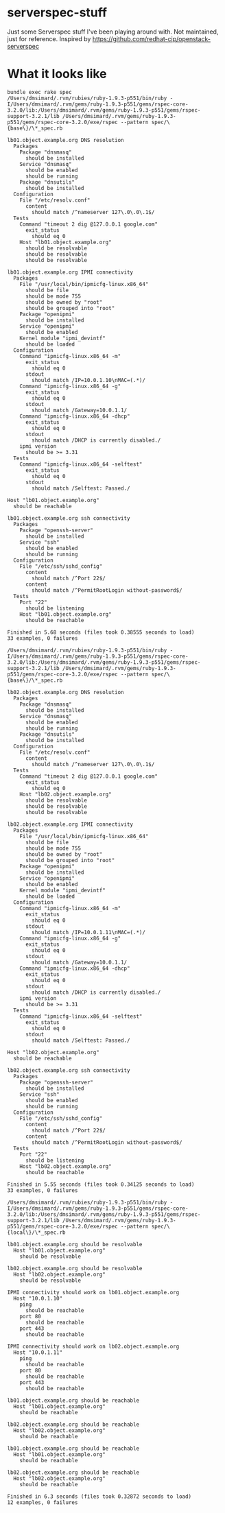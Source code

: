 serverspec-stuff
================

Just some Serverspec stuff I've been playing around with.
Not maintained, just for reference.
Inspired by https://github.com/redhat-cip/openstack-serverspec

What it looks like
==================

    bundle exec rake spec
    /Users/dmsimard/.rvm/rubies/ruby-1.9.3-p551/bin/ruby -I/Users/dmsimard/.rvm/gems/ruby-1.9.3-p551/gems/rspec-core-3.2.0/lib:/Users/dmsimard/.rvm/gems/ruby-1.9.3-p551/gems/rspec-support-3.2.1/lib /Users/dmsimard/.rvm/gems/ruby-1.9.3-p551/gems/rspec-core-3.2.0/exe/rspec --pattern spec/\{base\}/\*_spec.rb

    lb01.object.example.org DNS resolution
      Packages
        Package "dnsmasq"
          should be installed
        Service "dnsmasq"
          should be enabled
          should be running
        Package "dnsutils"
          should be installed
      Configuration
        File "/etc/resolv.conf"
          content
            should match /^nameserver 127\.0\.0\.1$/
      Tests
        Command "timeout 2 dig @127.0.0.1 google.com"
          exit_status
            should eq 0
        Host "lb01.object.example.org"
          should be resolvable
          should be resolvable
          should be resolvable

    lb01.object.example.org IPMI connectivity
      Packages
        File "/usr/local/bin/ipmicfg-linux.x86_64"
          should be file
          should be mode 755
          should be owned by "root"
          should be grouped into "root"
        Package "openipmi"
          should be installed
        Service "openipmi"
          should be enabled
        Kernel module "ipmi_devintf"
          should be loaded
      Configuration
        Command "ipmicfg-linux.x86_64 -m"
          exit_status
            should eq 0
          stdout
            should match /IP=10.0.1.10\nMAC=(.*)/
        Command "ipmicfg-linux.x86_64 -g"
          exit_status
            should eq 0
          stdout
            should match /Gateway=10.0.1.1/
        Command "ipmicfg-linux.x86_64 -dhcp"
          exit_status
            should eq 0
          stdout
            should match /DHCP is currently disabled./
        ipmi version
          should be >= 3.31
      Tests
        Command "ipmicfg-linux.x86_64 -selftest"
          exit_status
            should eq 0
          stdout
            should match /Selftest: Passed./

    Host "lb01.object.example.org"
      should be reachable

    lb01.object.example.org ssh connectivity
      Packages
        Package "openssh-server"
          should be installed
        Service "ssh"
          should be enabled
          should be running
      Configuration
        File "/etc/ssh/sshd_config"
          content
            should match /^Port 22$/
          content
            should match /^PermitRootLogin without-password$/
      Tests
        Port "22"
          should be listening
        Host "lb01.object.example.org"
          should be reachable

    Finished in 5.68 seconds (files took 0.38555 seconds to load)
    33 examples, 0 failures

    /Users/dmsimard/.rvm/rubies/ruby-1.9.3-p551/bin/ruby -I/Users/dmsimard/.rvm/gems/ruby-1.9.3-p551/gems/rspec-core-3.2.0/lib:/Users/dmsimard/.rvm/gems/ruby-1.9.3-p551/gems/rspec-support-3.2.1/lib /Users/dmsimard/.rvm/gems/ruby-1.9.3-p551/gems/rspec-core-3.2.0/exe/rspec --pattern spec/\{base\}/\*_spec.rb

    lb02.object.example.org DNS resolution
      Packages
        Package "dnsmasq"
          should be installed
        Service "dnsmasq"
          should be enabled
          should be running
        Package "dnsutils"
          should be installed
      Configuration
        File "/etc/resolv.conf"
          content
            should match /^nameserver 127\.0\.0\.1$/
      Tests
        Command "timeout 2 dig @127.0.0.1 google.com"
          exit_status
            should eq 0
        Host "lb02.object.example.org"
          should be resolvable
          should be resolvable
          should be resolvable

    lb02.object.example.org IPMI connectivity
      Packages
        File "/usr/local/bin/ipmicfg-linux.x86_64"
          should be file
          should be mode 755
          should be owned by "root"
          should be grouped into "root"
        Package "openipmi"
          should be installed
        Service "openipmi"
          should be enabled
        Kernel module "ipmi_devintf"
          should be loaded
      Configuration
        Command "ipmicfg-linux.x86_64 -m"
          exit_status
            should eq 0
          stdout
            should match /IP=10.0.1.11\nMAC=(.*)/
        Command "ipmicfg-linux.x86_64 -g"
          exit_status
            should eq 0
          stdout
            should match /Gateway=10.0.1.1/
        Command "ipmicfg-linux.x86_64 -dhcp"
          exit_status
            should eq 0
          stdout
            should match /DHCP is currently disabled./
        ipmi version
          should be >= 3.31
      Tests
        Command "ipmicfg-linux.x86_64 -selftest"
          exit_status
            should eq 0
          stdout
            should match /Selftest: Passed./

    Host "lb02.object.example.org"
      should be reachable

    lb02.object.example.org ssh connectivity
      Packages
        Package "openssh-server"
          should be installed
        Service "ssh"
          should be enabled
          should be running
      Configuration
        File "/etc/ssh/sshd_config"
          content
            should match /^Port 22$/
          content
            should match /^PermitRootLogin without-password$/
      Tests
        Port "22"
          should be listening
        Host "lb02.object.example.org"
          should be reachable

    Finished in 5.55 seconds (files took 0.34125 seconds to load)
    33 examples, 0 failures

    /Users/dmsimard/.rvm/rubies/ruby-1.9.3-p551/bin/ruby -I/Users/dmsimard/.rvm/gems/ruby-1.9.3-p551/gems/rspec-core-3.2.0/lib:/Users/dmsimard/.rvm/gems/ruby-1.9.3-p551/gems/rspec-support-3.2.1/lib /Users/dmsimard/.rvm/gems/ruby-1.9.3-p551/gems/rspec-core-3.2.0/exe/rspec --pattern spec/\{local\}/\*_spec.rb

    lb01.object.example.org should be resolvable
      Host "lb01.object.example.org"
        should be resolvable

    lb02.object.example.org should be resolvable
      Host "lb02.object.example.org"
        should be resolvable

    IPMI connectivity should work on lb01.object.example.org
      Host "10.0.1.10"
        ping
          should be reachable
        port 80
          should be reachable
        port 443
          should be reachable

    IPMI connectivity should work on lb02.object.example.org
      Host "10.0.1.11"
        ping
          should be reachable
        port 80
          should be reachable
        port 443
          should be reachable

    lb01.object.example.org should be reachable
      Host "lb01.object.example.org"
        should be reachable

    lb02.object.example.org should be reachable
      Host "lb02.object.example.org"
        should be reachable

    lb01.object.example.org should be reachable
      Host "lb01.object.example.org"
        should be reachable

    lb02.object.example.org should be reachable
      Host "lb02.object.example.org"
        should be reachable

    Finished in 6.3 seconds (files took 0.32872 seconds to load)
    12 examples, 0 failures
